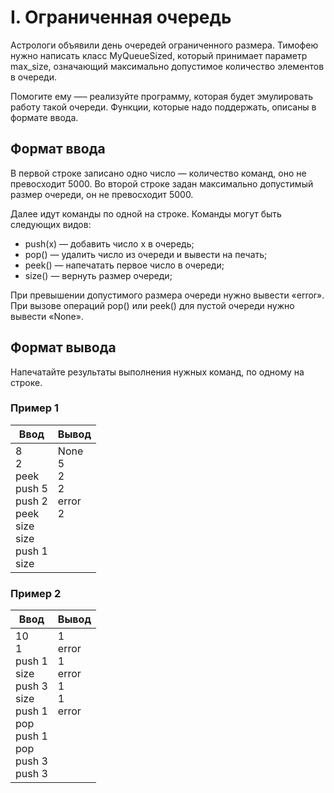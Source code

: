 # I. Ограниченная очередь

Астрологи объявили день очередей ограниченного размера. Тимофею нужно написать класс MyQueueSized, который принимает параметр max_size, означающий максимально допустимое количество элементов в очереди.

Помогите ему —– реализуйте программу, которая будет эмулировать работу такой очереди. Функции, которые надо поддержать, описаны в формате ввода.

## Формат ввода

В первой строке записано одно число — количество команд, оно не превосходит 5000.
Во второй строке задан максимально допустимый размер очереди, он не превосходит 5000.

Далее идут команды по одной на строке. Команды могут быть следующих видов:

-   push(x) — добавить число x в очередь;
-   pop() — удалить число из очереди и вывести на печать;
-   peek() — напечатать первое число в очереди;
-   size() — вернуть размер очереди;

При превышении допустимого размера очереди нужно вывести «error». При вызове операций pop() или peek() для пустой очереди нужно вывести «None».

## Формат вывода

Напечатайте результаты выполнения нужных команд, по одному на строке.

### Пример 1

<table>
  <thead>
     <tr>
        <th>Ввод</th>
        <th>Вывод</th>
     </tr>
  </thead>
  <tbody>
     <tr>
        <td>
            8<br>
            2<br>
            peek<br>
            push 5<br>
            push 2<br>
            peek<br>
            size<br>
            size<br>
            push 1<br>
            size<br>
        </td>
        <td>
            None<br>
            5<br>
            2<br>
            2<br>
            error<br>
            2<br>
            <br>
            <br>
            <br>
            <br>
        </td>
     </tr>
  </tbody>
</table>

### Пример 2

<table>
  <thead>
     <tr>
        <th>Ввод</th>
        <th>Вывод</th>
     </tr>
  </thead>
  <tbody>
     <tr>
        <td>
            10<br>
            1<br>
            push 1<br>
            size<br>
            push 3<br>
            size<br>
            push 1<br>
            pop<br>
            push 1<br>
            pop<br>
            push 3<br>
            push 3
        </td>
        <td>
            1<br>
            error<br>
            1<br>
            error<br>
            1<br>
            1<br>
            error<br>
            <br>
            <br>
            <br>
            <br>
            <br>
        </td>
     </tr>
  </tbody>
</table>
